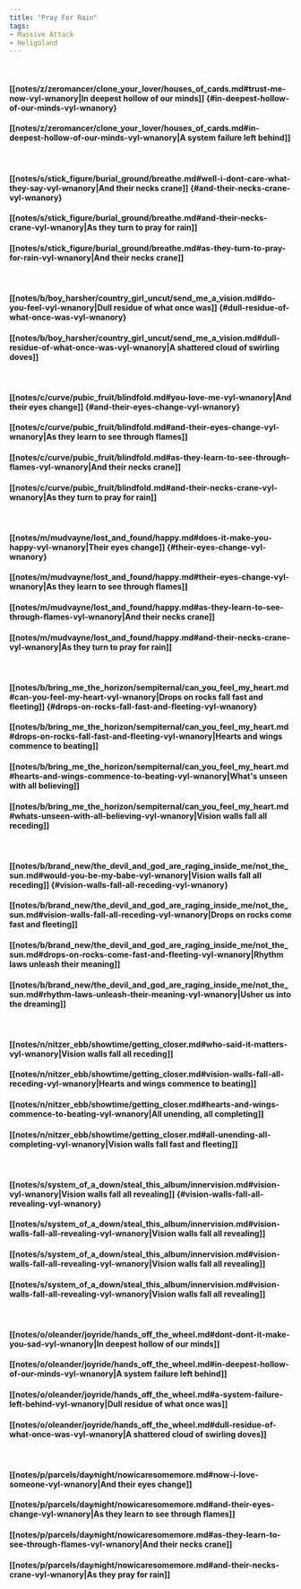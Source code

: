 ```yaml
---
title: "Pray For Rain"
tags:
- Massive Attack
- Heligoland
---
```

&nbsp;
#### [[notes/z/zeromancer/clone_your_lover/houses_of_cards.md#trust-me-now-vyl-wnanory|In deepest hollow of our minds]] {#in-deepest-hollow-of-our-minds-vyl-wnanory}
#### [[notes/z/zeromancer/clone_your_lover/houses_of_cards.md#in-deepest-hollow-of-our-minds-vyl-wnanory|A system failure left behind]]
&nbsp;
#### [[notes/s/stick_figure/burial_ground/breathe.md#well-i-dont-care-what-they-say-vyl-wnanory|And their necks crane]] {#and-their-necks-crane-vyl-wnanory}
#### [[notes/s/stick_figure/burial_ground/breathe.md#and-their-necks-crane-vyl-wnanory|As they turn to pray for rain]]
#### [[notes/s/stick_figure/burial_ground/breathe.md#as-they-turn-to-pray-for-rain-vyl-wnanory|And their necks crane]]
&nbsp;
#### [[notes/b/boy_harsher/country_girl_uncut/send_me_a_vision.md#do-you-feel-vyl-wnanory|Dull residue of what once was]] {#dull-residue-of-what-once-was-vyl-wnanory}
#### [[notes/b/boy_harsher/country_girl_uncut/send_me_a_vision.md#dull-residue-of-what-once-was-vyl-wnanory|A shattered cloud of swirling doves]]
&nbsp;
#### [[notes/c/curve/pubic_fruit/blindfold.md#you-love-me-vyl-wnanory|And their eyes change]] {#and-their-eyes-change-vyl-wnanory}
#### [[notes/c/curve/pubic_fruit/blindfold.md#and-their-eyes-change-vyl-wnanory|As they learn to see through flames]]
#### [[notes/c/curve/pubic_fruit/blindfold.md#as-they-learn-to-see-through-flames-vyl-wnanory|And their necks crane]]
#### [[notes/c/curve/pubic_fruit/blindfold.md#and-their-necks-crane-vyl-wnanory|As they turn to pray for rain]]
&nbsp;
#### [[notes/m/mudvayne/lost_and_found/happy.md#does-it-make-you-happy-vyl-wnanory|Their eyes change]] {#their-eyes-change-vyl-wnanory}
#### [[notes/m/mudvayne/lost_and_found/happy.md#their-eyes-change-vyl-wnanory|As they learn to see through flames]]
#### [[notes/m/mudvayne/lost_and_found/happy.md#as-they-learn-to-see-through-flames-vyl-wnanory|And their necks crane]]
#### [[notes/m/mudvayne/lost_and_found/happy.md#and-their-necks-crane-vyl-wnanory|As they turn to pray for rain]]
&nbsp;
#### [[notes/b/bring_me_the_horizon/sempiternal/can_you_feel_my_heart.md#can-you-feel-my-heart-vyl-wnanory|Drops on rocks fall fast and fleeting]] {#drops-on-rocks-fall-fast-and-fleeting-vyl-wnanory}
#### [[notes/b/bring_me_the_horizon/sempiternal/can_you_feel_my_heart.md#drops-on-rocks-fall-fast-and-fleeting-vyl-wnanory|Hearts and wings commence to beating]]
#### [[notes/b/bring_me_the_horizon/sempiternal/can_you_feel_my_heart.md#hearts-and-wings-commence-to-beating-vyl-wnanory|What's unseen with all believing]]
#### [[notes/b/bring_me_the_horizon/sempiternal/can_you_feel_my_heart.md#whats-unseen-with-all-believing-vyl-wnanory|Vision walls fall all receding]]
&nbsp;
#### [[notes/b/brand_new/the_devil_and_god_are_raging_inside_me/not_the_sun.md#would-you-be-my-babe-vyl-wnanory|Vision walls fall all receding]] {#vision-walls-fall-all-receding-vyl-wnanory}
#### [[notes/b/brand_new/the_devil_and_god_are_raging_inside_me/not_the_sun.md#vision-walls-fall-all-receding-vyl-wnanory|Drops on rocks come fast and fleeting]]
#### [[notes/b/brand_new/the_devil_and_god_are_raging_inside_me/not_the_sun.md#drops-on-rocks-come-fast-and-fleeting-vyl-wnanory|Rhythm laws unleash their meaning]]
#### [[notes/b/brand_new/the_devil_and_god_are_raging_inside_me/not_the_sun.md#rhythm-laws-unleash-their-meaning-vyl-wnanory|Usher us into the dreaming]]
&nbsp;
#### [[notes/n/nitzer_ebb/showtime/getting_closer.md#who-said-it-matters-vyl-wnanory|Vision walls fall all receding]]
#### [[notes/n/nitzer_ebb/showtime/getting_closer.md#vision-walls-fall-all-receding-vyl-wnanory|Hearts and wings commence to beating]]
#### [[notes/n/nitzer_ebb/showtime/getting_closer.md#hearts-and-wings-commence-to-beating-vyl-wnanory|All unending, all completing]]
#### [[notes/n/nitzer_ebb/showtime/getting_closer.md#all-unending-all-completing-vyl-wnanory|Vision walls fall fast and fleeting]]
&nbsp;
#### [[notes/s/system_of_a_down/steal_this_album/innervision.md#vision-vyl-wnanory|Vision walls fall all revealing]] {#vision-walls-fall-all-revealing-vyl-wnanory}
#### [[notes/s/system_of_a_down/steal_this_album/innervision.md#vision-walls-fall-all-revealing-vyl-wnanory|Vision walls fall all revealing]]
#### [[notes/s/system_of_a_down/steal_this_album/innervision.md#vision-walls-fall-all-revealing-vyl-wnanory|Vision walls fall all revealing]]
#### [[notes/s/system_of_a_down/steal_this_album/innervision.md#vision-walls-fall-all-revealing-vyl-wnanory|Vision walls fall all revealing]]
&nbsp;
#### [[notes/o/oleander/joyride/hands_off_the_wheel.md#dont-dont-it-make-you-sad-vyl-wnanory|In deepest hollow of our minds]]
#### [[notes/o/oleander/joyride/hands_off_the_wheel.md#in-deepest-hollow-of-our-minds-vyl-wnanory|A system failure left behind]]
#### [[notes/o/oleander/joyride/hands_off_the_wheel.md#a-system-failure-left-behind-vyl-wnanory|Dull residue of what once was]]
#### [[notes/o/oleander/joyride/hands_off_the_wheel.md#dull-residue-of-what-once-was-vyl-wnanory|A shattered cloud of swirling doves]]
&nbsp;
#### [[notes/p/parcels/day∕night/nowicaresomemore.md#now-i-love-someone-vyl-wnanory|And their eyes change]]
#### [[notes/p/parcels/day∕night/nowicaresomemore.md#and-their-eyes-change-vyl-wnanory|As they learn to see through flames]]
#### [[notes/p/parcels/day∕night/nowicaresomemore.md#as-they-learn-to-see-through-flames-vyl-wnanory|And their necks crane]]
#### [[notes/p/parcels/day∕night/nowicaresomemore.md#and-their-necks-crane-vyl-wnanory|As they pray for rain]]
